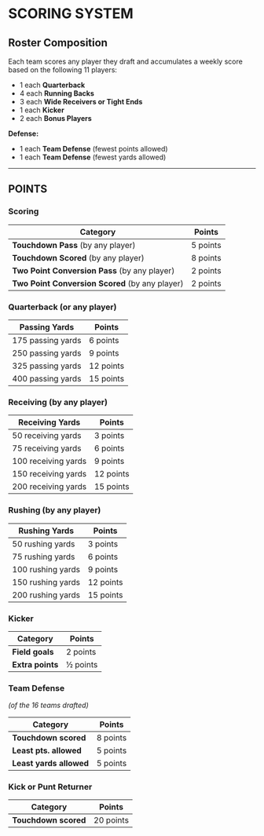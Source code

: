 # SCORING SYSTEM

## Roster Composition

Each team scores any player they draft and accumulates a weekly score based on the following 11 players:

- 1 each **Quarterback**
- 4 each **Running Backs**
- 3 each **Wide Receivers or Tight Ends**
- 1 each **Kicker**
- 2 each **Bonus Players**

**Defense:**
- 1 each **Team Defense** (fewest points allowed)
- 1 each **Team Defense** (fewest yards allowed)

---

## POINTS

### Scoring

| Category | Points |
|----------|--------|
| **Touchdown Pass** (by any player) | 5 points |
| **Touchdown Scored** (by any player) | 8 points |
| **Two Point Conversion Pass** (by any player) | 2 points |
| **Two Point Conversion Scored** (by any player) | 2 points |

### Quarterback (or any player)

| Passing Yards | Points |
|---------------|--------|
| 175 passing yards | 6 points |
| 250 passing yards | 9 points |
| 325 passing yards | 12 points |
| 400 passing yards | 15 points |

### Receiving (by any player)

| Receiving Yards | Points |
|-----------------|--------|
| 50 receiving yards | 3 points |
| 75 receiving yards | 6 points |
| 100 receiving yards | 9 points |
| 150 receiving yards | 12 points |
| 200 receiving yards | 15 points |

### Rushing (by any player)

| Rushing Yards | Points |
|---------------|--------|
| 50 rushing yards | 3 points |
| 75 rushing yards | 6 points |
| 100 rushing yards | 9 points |
| 150 rushing yards | 12 points |
| 200 rushing yards | 15 points |

### Kicker

| Category | Points |
|----------|--------|
| **Field goals** | 2 points |
| **Extra points** | ½ points |

### Team Defense
*(of the 16 teams drafted)*

| Category | Points |
|----------|--------|
| **Touchdown scored** | 8 points |
| **Least pts. allowed** | 5 points |
| **Least yards allowed** | 5 points |

### Kick or Punt Returner

| Category | Points |
|----------|--------|
| **Touchdown scored** | 20 points |
